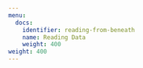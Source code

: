 ```yaml
---
menu:
  docs:
    identifier: reading-from-beneath
    name: Reading Data
    weight: 400
weight: 400
---
```

